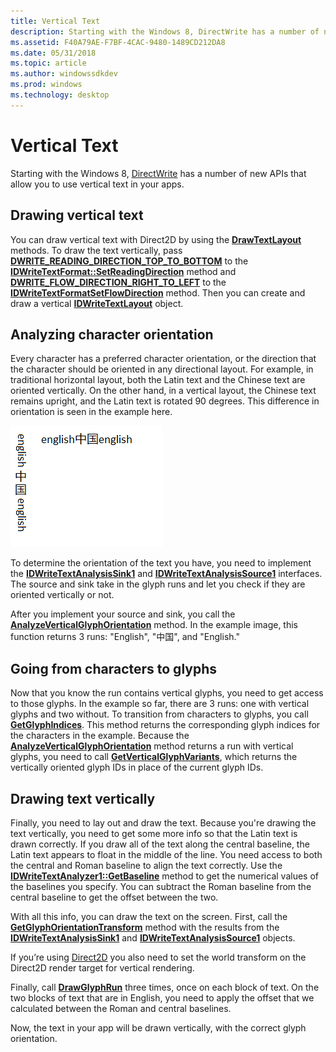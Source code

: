 ```yaml
---
title: Vertical Text
description: Starting with the Windows 8, DirectWrite has a number of new APIs that allow you to use vertical text in your apps.
ms.assetid: F40A79AE-F7BF-4CAC-9480-1489CD212DA8
ms.date: 05/31/2018
ms.topic: article
ms.author: windowssdkdev
ms.prod: windows
ms.technology: desktop
---
```


# Vertical Text

Starting with the Windows 8, [DirectWrite](direct-write-portal.md) has a number of new APIs that allow you to use vertical text in your apps.

## Drawing vertical text

You can draw vertical text with Direct2D by using the [**DrawTextLayout**](https://msdn.microsoft.com/library/windows/desktop/dd371913) methods. To draw the text vertically, pass [**DWRITE\_READING\_DIRECTION\_TOP\_TO\_BOTTOM**](/windows/win32/dwrite/ne-dwrite-dwrite_reading_direction?branch=master) to the [**IDWriteTextFormat::SetReadingDirection**](/windows/win32/dwrite/?branch=master) method and [**DWRITE\_FLOW\_DIRECTION\_RIGHT\_TO\_LEFT**](/windows/win32/dwrite/ne-dwrite-dwrite_flow_direction?branch=master) to the [**IDWriteTextFormatSetFlowDirection**](/windows/win32/dwrite/?branch=master) method. Then you can create and draw a vertical [**IDWriteTextLayout**](/windows/win32/dwrite/?branch=master) object.

## Analyzing character orientation

Every character has a preferred character orientation, or the direction that the character should be oriented in any directional layout. For example, in traditional horizontal layout, both the Latin text and the Chinese text are oriented vertically. On the other hand, in a vertical layout, the Chinese text remains upright, and the Latin text is rotated 90 degrees. This difference in orientation is seen in the example here.

![an image of english and chinese text in horizontal and vertical layouts.](images/vertical-text.png)

To determine the orientation of the text you have, you need to implement the [**IDWriteTextAnalysisSink1**](/windows/win32/dwrite_1/?branch=master) and [**IDWriteTextAnalysisSource1**](/windows/win32/dwrite_1/?branch=master) interfaces. The source and sink take in the glyph runs and let you check if they are oriented vertically or not.

After you implement your source and sink, you call the [**AnalyzeVerticalGlyphOrientation**](/windows/win32/dwrite_1/?branch=master) method. In the example image, this function returns 3 runs: "English", "中国", and "English."

## Going from characters to glyphs

Now that you know the run contains vertical glyphs, you need to get access to those glyphs. In the example so far, there are 3 runs: one with vertical glyphs and two without. To transition from characters to glyphs, you call [**GetGlyphIndices**](/windows/win32/dwrite/?branch=master). This method returns the corresponding glyph indices for the characters in the example. Because the [**AnalyzeVerticalGlyphOrientation**](/windows/win32/dwrite_1/?branch=master) method returns a run with vertical glyphs, you need to call [**GetVerticalGlyphVariants**](/windows/win32/dwrite_1/?branch=master), which returns the vertically oriented glyph IDs in place of the current glyph IDs.

## Drawing text vertically

Finally, you need to lay out and draw the text. Because you're drawing the text vertically, you need to get some more info so that the Latin text is drawn correctly. If you draw all of the text along the central baseline, the Latin text appears to float in the middle of the line. You need access to both the central and Roman baseline to align the text correctly. Use the [**IDWriteTextAnalyzer1::GetBaseline**](/windows/win32/dwrite_1/?branch=master) method to get the numerical values of the baselines you specify. You can subtract the Roman baseline from the central baseline to get the offset between the two.

With all this info, you can draw the text on the screen. First, call the [**GetGlyphOrientationTransform**](/windows/win32/dwrite_1/?branch=master) method with the results from the [**IDWriteTextAnalysisSink1**](/windows/win32/dwrite_1/?branch=master) and [**IDWriteTextAnalysisSource1**](/windows/win32/dwrite_1/?branch=master) objects.

If you’re using [Direct2D](rendering-by-using-direct2d.md) you also need to set the world transform on the Direct2D render target for vertical rendering.

Finally, call [**DrawGlyphRun**](/windows/win32/dwrite/?branch=master) three times, once on each block of text. On the two blocks of text that are in English, you need to apply the offset that we calculated between the Roman and central baselines.

Now, the text in your app will be drawn vertically, with the correct glyph orientation.

 

 




